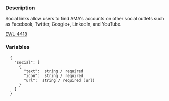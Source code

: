 ### Description
Social links allow users to find AMA's accounts on other social outlets such as Facebook, Twitter, Google+, LinkedIn, and YouTube.

[EWL-4418](https://issues.ama-assn.org/browse/EWL-4418)

### Variables
~~~
  {
    "social": [
      {
        "text":  string / required
        "icon":  string / required
        "url":  string / required (url)
      }
    ]
  }
~~~
